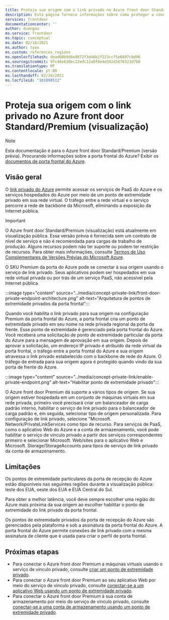```yaml
---
title: Proteja sua origem com o link privado no Azure front door Standard/Premium (visualização)
description: Esta página fornece informações sobre como proteger a conectividade com sua origem usando o link privado.
services: frontdoor
documentationcenter: ''
author: duongau
ms.service: frontdoor
ms.topic: conceptual
ms.date: 02/18/2021
ms.author: tyao
ms.custom: references_regions
ms.openlocfilehash: dead60b9d8e0872f3d46b1f223ccf5e6697cbd90
ms.sourcegitcommit: 97c48e630ec22edc12a0f8e4e592d1676323d7b0
ms.translationtype: MT
ms.contentlocale: pt-BR
ms.lasthandoff: 02/18/2021
ms.locfileid: "101098512"
---
```

# <a name="secure-your-origin-with-private-link-in-azure-front-door-standardpremium-preview"></a>Proteja sua origem com o link privado no Azure front door Standard/Premium (visualização)

> [!Note]
> Esta documentação é para o Azure front door Standard/Premium (versão prévia). Procurando informações sobre a porta frontal do Azure? Exibir os [documentos de porta frontal do Azure](../front-door-overview.md).

## <a name="overview"></a>Visão geral

O [link privado do Azure](../../private-link/private-link-overview.md) permite acessar os serviços de PaaS do Azure e os serviços hospedados do Azure por meio de um ponto de extremidade privado em sua rede virtual. O tráfego entre a rede virtual e o serviço percorre a rede de backbone da Microsoft, eliminando a exposição da Internet pública.

> [!IMPORTANT]
> O Azure front door Standard/Premium (visualização) está atualmente em visualização pública.
> Essa versão prévia é fornecida sem um contrato de nível de serviço e não é recomendada para cargas de trabalho de produção. Alguns recursos podem não ter suporte ou podem ter restrição de recursos.
> Para obter mais informações, consulte [Termos de Uso Complementares de Versões Prévias do Microsoft Azure](https://azure.microsoft.com/support/legal/preview-supplemental-terms/).

O SKU Premium da porta do Azure pode se conectar à sua origem usando o serviço de link privado. Seus aplicativos podem ser hospedados em sua rede virtual privada ou por trás de um serviço PaaS, não acessível pela Internet pública.

:::image type="content" source="../media/concept-private-link/front-door-private-endpoint-architecture.png" alt-text="Arquitetura de pontos de extremidade privados da porta frontal":::

Quando você habilita o link privado para sua origem na configuração Premium da porta frontal do Azure, a porta frontal cria um ponto de extremidade privado em seu nome na rede privada regional da porta da frente. Esse ponto de extremidade é gerenciado pela porta frontal do Azure. Você receberá uma solicitação de ponto de extremidade particular da porta do Azure para a mensagem de aprovação em sua origem. Depois de aprovar a solicitação, um endereço IP privado é atribuído da rede virtual da porta frontal, o tráfego entre a porta frontal do Azure e sua origem atravessa o link privado estabelecido com o backbone de rede do Azure. O tráfego de entrada para sua origem agora é protegido quando vindo da sua porta de frente do Azure.

:::image type="content" source="../media/concept-private-link/enable-private-endpoint.png" alt-text="Habilitar ponto de extremidade privado":::

O Azure front door Premium dá suporte a vários tipos de origem. Se sua origem estiver hospedada em um conjunto de máquinas virtuais em sua rede privada, primeiro você precisará criar um balanceador de carga padrão interno, habilitar o serviço de link privado para o balanceador de carga padrão e, em seguida, selecionar tipo de origem personalizada. Para configuração de link privado, selecione "Microsoft. Network/PrivateLinkServices como tipo de recurso. Para serviços de PaaS, como o aplicativo Web do Azure e a conta de armazenamento, você pode habilitar o serviço de vínculo privado a partir dos serviços correspondentes primeiro e selecionar Microsoft. Web/sites para o aplicativo Web e Microsoft. Storage/StorageAccounts para tipos de serviço de link privado da conta de armazenamento.

## <a name="limitations"></a>Limitações

Os pontos de extremidade particulares da porta de recepção do Azure estão disponíveis nas seguintes regiões durante a visualização pública: leste dos EUA, oeste dos EUA e EUA Central do Sul.

Para obter a melhor latência, você deve sempre escolher uma região do Azure mais próxima da sua origem ao escolher habilitar o ponto de extremidade do link privado da porta frontal.

Os pontos de extremidade privados da porta de recepção do Azure são gerenciados pela plataforma e sob a assinatura da porta frontal do Azure. A porta frontal do Azure permite conexões de link privado com a mesma assinatura de cliente que é usada para criar o perfil de porta frontal.

## <a name="next-steps"></a>Próximas etapas

* Para conectar o Azure front door Premium a máquinas virtuais usando o serviço de vínculo privado, consulte [criar um ponto de extremidade privado](../../private-link/create-private-endpoint-portal.md).
* Para conectar o Azure front door Premium ao seu aplicativo Web por meio do serviço de vínculo privado, consulte [conectar-se a um aplicativo Web usando um ponto de extremidade privado](../../private-link/tutorial-private-endpoint-webapp-portal.md).
* Para conectar o Azure front door Premium à sua conta de armazenamento por meio do serviço de vínculo privado, consulte [conectar-se a uma conta de armazenamento usando um ponto de extremidade privado](../../private-link/tutorial-private-endpoint-storage-portal.md).
